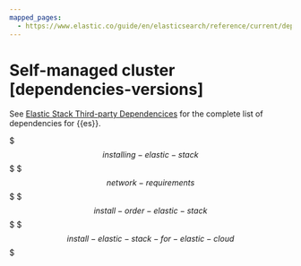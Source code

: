 ```yaml
---
mapped_pages:
  - https://www.elastic.co/guide/en/elasticsearch/reference/current/dependencies-versions.html
---
```


# Self-managed cluster [dependencies-versions]

See [Elastic Stack Third-party Dependencices](https://artifacts.elastic.co/reports/dependencies/dependencies-current.md) for the complete list of dependencies for {{es}}.

$$$installing-elastic-stack$$$
$$$network-requirements$$$
$$$install-order-elastic-stack$$$
$$$install-elastic-stack-for-elastic-cloud$$$